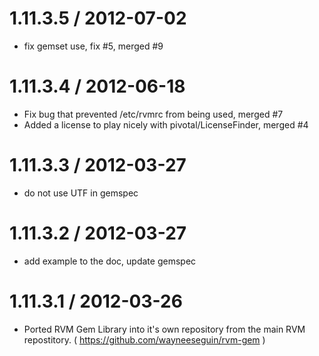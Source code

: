 # 1.11.3.5 / 2012-07-02

* fix gemset use, fix #5, merged #9

# 1.11.3.4 / 2012-06-18

* Fix bug that prevented /etc/rvmrc from being used, merged #7
* Added a license to play nicely with pivotal/LicenseFinder, merged #4

# 1.11.3.3 / 2012-03-27

* do not use UTF in gemspec

# 1.11.3.2 / 2012-03-27

* add example to the doc, update gemspec

# 1.11.3.1 / 2012-03-26

* Ported RVM Gem Library into it's own repository from the main RVM
  repostitory. ( https://github.com/wayneeseguin/rvm-gem )
